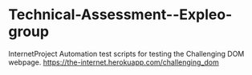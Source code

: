 # Technical-Assessment--Expleo-group
InternetProject Automation test scripts for testing the Challenging DOM webpage. https://the-internet.herokuapp.com/challenging_dom
